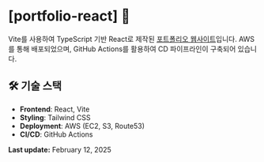 # [portfolio-react] 🚀
Vite를 사용하여 TypeScript 기반 React로 제작된 [포트폴리오 웹사이트](http://geunlee.online)입니다. AWS를 통해 배포되었으며, GitHub Actions를 활용하여 CD 파이프라인이 구축되어 있습니다.

## 🛠 기술 스택
- **Frontend**: React, Vite
- **Styling**: Tailwind CSS
- **Deployment**: AWS (EC2, S3, Route53)
- **CI/CD**: GitHub Actions


**Last update:** February 12, 2025